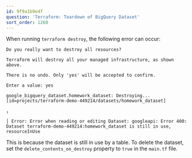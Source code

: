 ```yaml
---
id: 9f9a1b9e4f
question: 'Terraform: Teardown of BigQuery Dataset'
sort_order: 1260
---
```


When running `terraform destroy`, the following error can occur:

```
Do you really want to destroy all resources?

Terraform will destroy all your managed infrastructure, as shown above.

There is no undo. Only 'yes' will be accepted to confirm.

Enter a value: yes

google_bigquery_dataset.homework_dataset: Destroying... [id=projects/terraform-demo-449214/datasets/homework_dataset]

╷

│ Error: Error when reading or editing Dataset: googleapi: Error 400: Dataset terraform-demo-449214:homework_dataset is still in use, resourceInUse
```

This is because the dataset is still in use by a table. To delete the dataset, set the `delete_contents_on_destroy` property to `true` in the `main.tf` file.